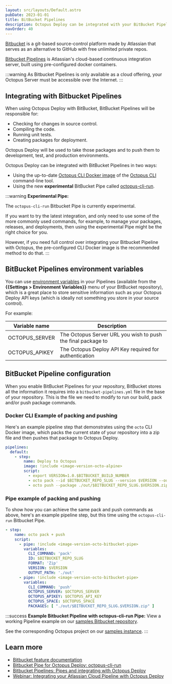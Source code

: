 ```yaml
---
layout: src/layouts/Default.astro
pubDate: 2023-01-01
title: BitBucket Pipelines
description: Octopus Deploy can be integrated with your BitBucket Pipelines build chain with the help of the Octopus CLI.
navOrder: 40
---
```


[Bitbucket](https://bitbucket.org/) is a git-based source-control platform made by Atlassian that serves as an alternative to GitHub with free unlimited private repos.

[Bitbucket Pipelines](https://bitbucket.org/product/features/pipelines) is Atlassian's cloud-based continuous integration server, built using pre-configured docker containers.

:::warning
As Bitbucket Pipelines is only available as a cloud offering, your Octopus Server must be accessible over the Internet.
:::

## Integrating with Bitbucket Pipelines

When using Octopus Deploy with BitBucket, BitBucket Pipelines will be responsible for:

- Checking for changes in source control.
- Compiling the code.
- Running unit tests.
- Creating packages for deployment.

Octopus Deploy will be used to take those packages and to push them to development, test, and production environments.

Octopus Deploy can be integrated with BitBucket Pipelines in two ways:

- Using the up-to-date [Octopus CLI Docker image](https://hub.docker.com/r/octopusdeploy/octo/) of the [Octopus CLI](/docs/octopus-rest-api/octopus-cli/) command-line tool.
- Using the new **experimental** BitBucket Pipe called [octopus-cli-run](https://bitbucket.org/octopusdeploy/octopus-cli-run/src/master/README/).

:::warning 
**Experimental Pipe:**

The `octopus-cli-run` Bitbucket Pipe is currently experimental.

If you want to try the latest integration, and only need to use some of the more commonly used commands, for example, to manage your packages, releases, and deployments, then using the experimental Pipe might be the right choice for you. 

However, if you need full control over integrating your Bitbucket Pipeline with Octopus, the pre-configured CLI Docker image is the recommended method to do that. 
:::

## BitBucket Pipelines environment variables

You can use [environment variables](https://confluence.atlassian.com/bitbucket/variables-in-pipelines-794502608.html) in your Pipelines (available from the **{{Settings > Environment Variables}}** menu of your BitBucket repository), which is a great place to store sensitive information such as your Octopus Deploy API keys (which is ideally not something you store in your source control).

For example:

| Variable name       | Description|
| ------------- | ------- |
| OCTOPUS_SERVER | The Octopus Server URL you wish to push the final package to |
| OCTOPUS_APIKEY | The Octopus Deploy API Key required for authentication |

## BitBucket Pipeline configuration

When you enable BitBucket Pipelines for your repository, BitBucket stores all the information it requires into a `bitbucket-pipelines.yml` file in the base of your repository. This is the file we need to modify to run our build, pack and/or push package commands.

### Docker CLI Example of packing and pushing

Here's an example pipeline step that demonstrates using the `octo` CLI Docker image, which packs the current state of your repository into a zip file and then pushes that package to Octopus Deploy.

```yaml
pipelines:
  default:
    - step:
        name: Deploy to Octopus
        image: !include <image-version-octo-alpine>
        script:
          - export VERSION=1.0.$BITBUCKET_BUILD_NUMBER
          - octo pack --id $BITBUCKET_REPO_SLUG --version $VERSION --outFolder ./out --format zip
          - octo push --package ./out/$BITBUCKET_REPO_SLUG.$VERSION.zip  --server $OCTOPUS_SERVER --apiKey $OCTOPUS_APIKEY
```

### Pipe example of packing and pushing

To show how you can achieve the same pack and push commands as above, here's an example pipeline step, but this time using the `octopus-cli-run` Bitbucket Pipe.

```yaml
- step:
    name: octo pack + push
    script:
      - pipe: !include <image-version-octo-bitbucket-pipe>
        variables:
          CLI_COMMAND: 'pack'
          ID: $BITBUCKET_REPO_SLUG
          FORMAT: 'Zip'
          VERSION: $VERSION
          OUTPUT_PATH: './out'
      - pipe: !include <image-version-octo-bitbucket-pipe>
        variables:
          CLI_COMMAND: 'push'
          OCTOPUS_SERVER: $OCTOPUS_SERVER
          OCTOPUS_APIKEY: $OCTOPUS_API_KEY
          OCTOPUS_SPACE: $OCTOPUS_SPACE
          PACKAGES: [ "./out/$BITBUCKET_REPO_SLUG.$VERSION.zip" ]
```

:::success
**Example Bitbucket Pipeline with octopus-cli-run Pipe:**
View a working Pipeline example on our [samples Bitbucket repository](https://bitbucket.org/octopussamples/petclinic/addon/pipelines/home#!/).

See the corresponding Octopus project on our [samples instance](https://samples.octopus.app/app#/Spaces-85/projects/petclinic/).
:::

## Learn more

- [Bitbucket feature documentation](https://bitbucket.org/product/features/pipelines)
- [Bitbucket Pipe for Octopus Deploy: octopus-cli-run](https://octopus.com/blog/octopus-bitbucket-pipe)
- [Bitbucket Pipelines: Pipes and integrating with Octopus Deploy](https://octopus.com/blog/bitbucket-pipes-and-octopus-deploy)
- [Webinar: Integrating your Atlassian Cloud Pipeline with Octopus Deploy](https://youtube.com/embed/yPjooXDJUA0)
